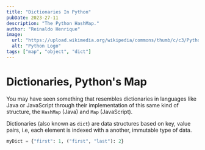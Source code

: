 ```yaml
---
title: "Dictionaries In Python"
pubDate: 2023-27-11
description: "The Python HashMap."
author: "Reinaldo Henrique"
image:
  url: "https://upload.wikimedia.org/wikipedia/commons/thumb/c/c3/Python-logo-notext.svg/640px-Python-logo-notext.svg.png"
  alt: "Python Logo"
tags: ["map", "object", "dict"]
---
```


# Dictionaries, Python's Map

You may have seen something that resembles dictionaries in languages like Java or JavaScript through their implementation of this same kind of structure, the `HashMap` (Java) and `Map` (JavaScript).

Dictionaries (also known as `dict`) are data structures based on key, value pairs, i.e, each element is indexed with a another, immutable type of data.

```python
myDict = {"first": 1, ("first", "last"): 2}
```
